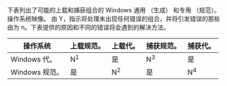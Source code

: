 下表列出了可能的上载和捕获组合的 Windows 通用 （生成） 和专用 （规范）。操作系统映像。 由 Y，指示将处理未出现任何错误的组合，并将引发错误的那些由为 n。下表提供的原因和不同的错误将会遇到的解决方法。

| 操作系统 | 上载规范。 | 上载代。 | 捕获规范。 | 捕获代。 |
| --- | --- | --- | --- | --- |
| Windows 代。 |N<sup>1</sup> |是 |N<sup>3</sup> |是 |
| Windows 规范。 |是 |N<sup>2</sup> |是 |N<sup>4</sup> |

